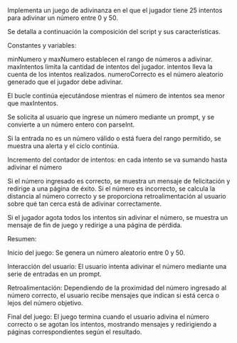 Implementa un juego de adivinanza en el que el jugador tiene 25 intentos para adivinar un número entre 0 y 50.

Se detalla a continuación la composición del script y sus características.

Constantes y variables:

minNumero y maxNumero establecen el rango de números a adivinar.
maxIntentos limita la cantidad de intentos del jugador.
intentos lleva la cuenta de los intentos realizados.
numeroCorrecto es el número aleatorio generado que el jugador debe adivinar.

El bucle continúa ejecutándose mientras el número de intentos sea menor que maxIntentos.

Se solicita al usuario que ingrese un número mediante un prompt, y se convierte a un número entero con parseInt.

Si la entrada no es un número válido o está fuera del rango permitido, se muestra una alerta y el ciclo continúa.

Incremento del contador de intentos: en cada intento se va sumando hasta adivinar el número

Si el número ingresado es correcto, se muestra un mensaje de felicitación y redirige a una página de éxito.
Si el número es incorrecto, se calcula la distancia al número correcto y se proporciona retroalimentación al usuario sobre qué tan cerca está de adivinar correctamente.

Si el jugador agota todos los intentos sin adivinar el número, se muestra un mensaje de fin de juego y redirige a una página de pérdida.

Resumen:

Inicio del juego: Se genera un número aleatorio entre 0 y 50.

Interacción del usuario: El usuario intenta adivinar el número mediante una serie de entradas en un prompt.

Retroalimentación: Dependiendo de la proximidad del número ingresado al número correcto, el usuario recibe mensajes que indican si está cerca o lejos del número objetivo.

Final del juego: El juego termina cuando el usuario adivina el número correcto o se agotan los intentos, mostrando mensajes y redirigiendo a páginas correspondientes según el resultado.



